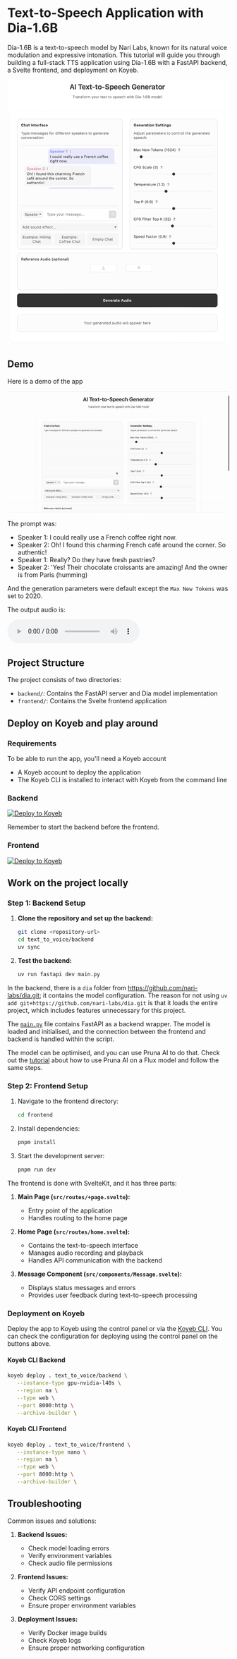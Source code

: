 # Text-to-Speech Application with Dia-1.6B

Dia-1.6B is a text-to-speech model by Nari Labs, known for its natural voice modulation and expressive intonation. This tutorial will guide you through building a full-stack TTS application using Dia-1.6B with a FastAPI backend, a Svelte frontend, and deployment on Koyeb.

![Text-to-Speech App Demo](assets/demo.png)

## Demo

Here is a demo of the app

![Text-to-Speech App Demo](assets/demo_screen_recording.gif)

The prompt was: 
- Speaker 1: I could really use a French coffee right now.
- Speaker 2: Oh! I found this charming French café around the corner. So authentic!
- Speaker 1: Really? Do they have fresh pastries?
- Speaker 2: 'Yes! Their chocolate croissants are amazing! And the owner is from Paris (humming)

And the generation parameters were default except the `Max New Tokens` was set to 2020.

The output audio is: 

<audio controls>
  <source src="assets/demo_audio.wav" type="audio/wav">
</audio>


## Project Structure

The project consists of two directories:
- `backend/`: Contains the FastAPI server and Dia model implementation
- `frontend/`: Contains the Svelte frontend application

## Deploy on Koyeb and play around

### Requirements 
To be able to run the app, you'll need a Koyeb account 
- A Koyeb account to deploy the application
- The Koyeb CLI is installed to interact with Koyeb from the command line
### Backend
[![Deploy to Koyeb](https://www.koyeb.com/static/images/deploy/button.svg)](https://app.koyeb.com/deploy?name=text-to-voice-backend&repository=minettekaum%2Ftext_to_voice&branch=main&workdir=backend&builder=dockerfile&instance_type=gpu-nvidia-a100&regions=na&hc_grace_period%5B8000%5D=300&hc_restart_limit%5B8000%5D=1&hc_timeout%5B8000%5D=300)

Remember to start the backend before the frontend. 
### Frontend 
[![Deploy to Koyeb](https://www.koyeb.com/static/images/deploy/button.svg)](https://app.koyeb.com/deploy?name=text-to-voice-frontend&repository=minettekaum%2Ftext_to_voice&branch=main&workdir=frontend&builder=dockerfile&regions=par&ports=4173%3Bhttp%3B%2F&hc_protocol%5B4173%5D=tcp&hc_grace_period%5B4173%5D=5&hc_interval%5B4173%5D=30&hc_restart_limit%5B4173%5D=3&hc_timeout%5B4173%5D=5&hc_path%5B4173%5D=%2F&hc_method%5B4173%5D=get)

## Work on the project locally

### Step 1: Backend Setup

1. **Clone the repository and set up the backend:**
   ```bash
   git clone <repository-url>
   cd text_to_voice/backend
   uv sync
   ```

2. **Test the backend:**
   ```bash
   uv run fastapi dev main.py
   ```

In the backend, there is a `dia` folder from https://github.com/nari-labs/dia.git; it contains the model configuration. The reason for not using `uv add git+https://github.com/nari-labs/dia.git` is that it loads the entire project, which includes features unnecessary for this project.  

The [`main.py`](backend/main.py) file contains FastAPI as a backend wrapper. The model is loaded and initialised, and the connection between the frontend and backend is handled within the script. 

The model can be optimised, and you can use Pruna AI to do that. Check out the [tutorial](https://www.koyeb.com/tutorials/deploy-flux-models-with-pruna-ai-for-8x-faster-inference-on-koyeb) about how to use Pruna AI on a Flux model and follow the same steps.  

### Step 2: Frontend Setup

1. Navigate to the frontend directory:
   ```bash
   cd frontend
   ```

2. Install dependencies:
   ```bash
   pnpm install
   ```

3. Start the development server:
   ```bash
   pnpm run dev
   ```
 
The frontend is done with SvelteKit, and it has three parts: 

1. **Main Page (`src/routes/+page.svelte`):**
   - Entry point of the application
   - Handles routing to the home page

2. **Home Page (`src/routes/home.svelte`):**
   - Contains the text-to-speech interface
   - Manages audio recording and playback
   - Handles API communication with the backend

3. **Message Component (`src/components/Message.svelte`):**
   - Displays status messages and errors
   - Provides user feedback during text-to-speech processing




### Deployment on Koyeb

Deploy the app to Koyeb using the control panel or via the [Koyeb CLI](https://www.koyeb.com/tutorials/deploy-flux-models-with-pruna-ai-for-8x-faster-inference-on-koyeb#deploy-the-optimized-model-on-koyeb). You can check the configuration for deploying using the control panel on the buttons above. 

#### Koyeb CLI Backend 
```bash 
koyeb deploy . text_to_voice/backend \
   --instance-type gpu-nvidia-l40s \
   --region na \
   --type web \
   --port 8000:http \
   --archive-builder \
```
#### Koyeb CLI Frontend 
```bash
koyeb deploy . text_to_voice/frontend \
   --instance-type nano \
   --region na \
   --type web \
   --port 8000:http \
   --archive-builder \
```


## Troubleshooting

Common issues and solutions:

1. **Backend Issues:**
   - Check model loading errors
   - Verify environment variables
   - Check audio file permissions

2. **Frontend Issues:**
   - Verify API endpoint configuration
   - Check CORS settings
   - Ensure proper environment variables

3. **Deployment Issues:**
   - Verify Docker image builds
   - Check Koyeb logs
   - Ensure proper networking configuration




